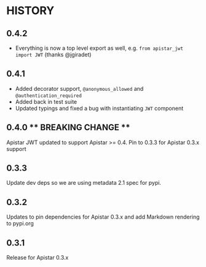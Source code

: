 # HISTORY

## 0.4.2

* Everything is now a top level export as well, e.g. `from apistar_jwt import JWT` (thanks @jgiradet)

## 0.4.1

* Added decorator support, `@anonymous_allowed` and `@authentication_required`
* Added back in test suite
* Updated typings and fixed a bug with instantiating `JWT` component

## 0.4.0 ** BREAKING CHANGE **

Apistar JWT updated to support Apistar >= 0.4. Pin to 0.3.3 for Apistar 0.3.x support

## 0.3.3

Update dev deps so we are using metadata 2.1 spec for pypi.

## 0.3.2

Updates to pin dependencies for Apistar 0.3.x and add Markdown rendering to pypi.org

## 0.3.1

Release for Apistar 0.3.x
